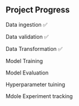
## Project Progress

Data ingestion          ✅

Data validation         ✅

Data Transformation     ✅

Model Training

Model Evaluation

Hyperparameter tuining

Mdole Experiment tracking 
